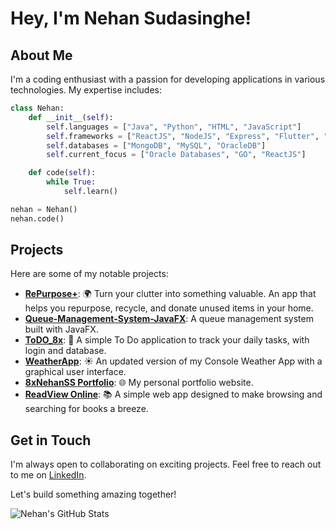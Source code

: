 # Hey, I'm Nehan Sudasinghe!

## About Me
I'm a coding enthusiast with a passion for developing applications in various technologies. My expertise includes:

```python
class Nehan:
    def __init__(self):
        self.languages = ["Java", "Python", "HTML", "JavaScript"]
        self.frameworks = ["ReactJS", "NodeJS", "Express", "Flutter", "NextJS"]
        self.databases = ["MongoDB", "MySQL", "OracleDB"]
        self.current_focus = ["Oracle Databases", "GO", "ReactJS"]

    def code(self):
        while True:
            self.learn()

nehan = Nehan()
nehan.code()
```

## Projects
Here are some of my notable projects:

- [**RePurpose+**](https://re-purpose-plus.vercel.app/): 🌍 Turn your clutter into something valuable. An app that helps you repurpose, recycle, and donate unused items in your home.
- [**Queue-Management-System-JavaFX**](https://github.com/8xNehanSS/Queue-Management-System-JavaFX): A queue management system built with JavaFX.
- [**ToDO_8x**](https://github.com/8xNehanSS/todo_8x): 📝 A simple To Do application to track your daily tasks, with login and database.
- [**WeatherApp**](https://github.com/8xNehanSS/WeatherApp): ☀️ An updated version of my Console Weather App with a graphical user interface.
- [**8xNehanSS Portfolio**](https://nehandev.live): 🌐 My personal portfolio website.
- [**ReadView Online**](https://github.com/8xNehanSS/read_view-online): 📚 A simple web app designed to make browsing and searching for books a breeze.

## Get in Touch
I'm always open to collaborating on exciting projects. Feel free to reach out to me on [LinkedIn](https://www.linkedin.com/in/nehan-sudasinghe/).

Let's build something amazing together!

![Nehan's GitHub Stats](https://github-readme-stats.vercel.app/api?username=8xNehanSS&show_icons=true&theme=radical)
